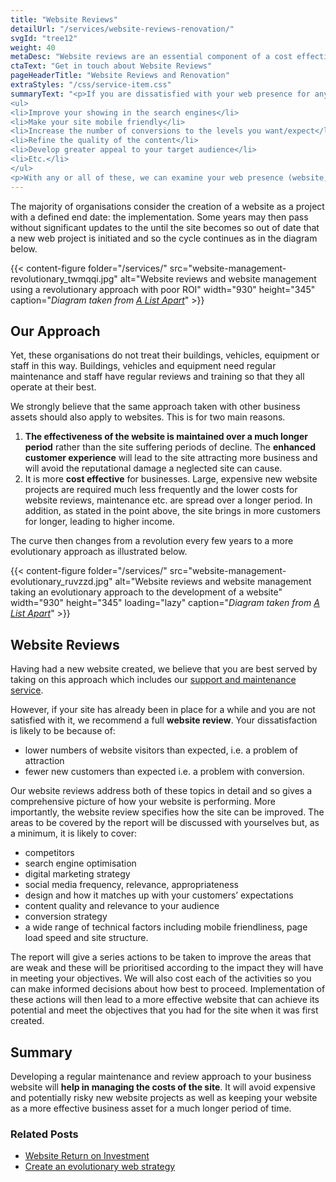 ```yaml
---
title: "Website Reviews"
detailUrl: "/services/website-reviews-renovation/"
svgId: "tree12"
weight: 40
metaDesc: "Website reviews are an essential component of a cost effective approach to website management that achieves the best ROI. Read about our strategy here."
ctaText: "Get in touch about Website Reviews"
pageHeaderTitle: "Website Reviews and Renovation"
extraStyles: "/css/service-item.css"
summaryText: "<p>If you are dissatisfied with your web presence for any reason we can carry out a review. We can address your dissatisfaction by suggesting ways to</p>
<ul>
<li>Improve your showing in the search engines</li>
<li>Make your site mobile friendly</li>
<li>Increase the number of conversions to the levels you want/expect</li>
<li>Refine the quality of the content</li>
<li>Develop greater appeal to your target audience</li>
<li>Etc.</li>
</ul>
<p>With any or all of these, we can examine your web presence (website, social media etc.) and provide a <strong>detailed set of recommendations</strong> and to how to improve. Importantly, we will prioritise the suggestions so you (or we) can start work on the factors that will have the most positive impact.</p>"
---
```


The majority of organisations consider the creation of a website as a project with a defined end date: the implementation. Some years may then pass without significant updates to the until the site becomes so out of date that a new web project is initiated and so the cycle continues as in the diagram below.

{{< content-figure folder="/services/" src="website-management-revolutionary_twmqqi.jpg" alt="Website reviews and website management using a revolutionary approach with poor ROI" width="930" height="345" caption="_Diagram taken from [A List Apart](https://alistapart.com/article/create-an-evolutionary-web-strategy-with-a-digital-mro-plan)_" >}}

## Our Approach

Yet, these organisations do not treat their buildings, vehicles, equipment or staff in this way. Buildings, vehicles and equipment need regular maintenance and staff have regular reviews and training so that they all operate at their best.

We strongly believe that the same approach taken with other business assets should also apply to websites. This is for two main reasons.

1.  **The effectiveness of the website is maintained over a much longer period** rather than the site suffering periods of decline. The **enhanced customer experience** will lead to the site attracting more business and will avoid the reputational damage a neglected site can cause.
2.  It is more **cost effective** for businesses. Large, expensive new website projects are required much less frequently and the lower costs for website reviews, maintenance etc. are spread over a longer period. In addition, as stated in the point above, the site brings in more customers for longer, leading to higher income.

The curve then changes from a revolution every few years to a more evolutionary approach as illustrated below.

{{< content-figure folder="/services/" src="website-management-evolutionary_ruvzzd.jpg" alt="Website reviews and website management taking an evolutionary approach to the development of a website" width="930" height="345" loading="lazy" caption="_Diagram taken from [A List Apart](https://alistapart.com/article/create-an-evolutionary-web-strategy-with-a-digital-mro-plan)_" >}}

## Website Reviews

Having had a new website created, we believe that you are best served by taking on this approach which includes our [support and maintenance service](/services/website-support-maintenance/).

However, if your site has already been in place for a while and you are not satisfied with it, we recommend a full **website review**. Your dissatisfaction is likely to be because of:

- lower numbers of website visitors than expected, i.e. a problem of attraction
- fewer new customers than expected i.e. a problem with conversion.

Our website reviews address both of these topics in detail and so gives a comprehensive picture of how your website is performing. More importantly, the website review specifies how the site can be improved. The areas to be covered by the report will be discussed with yourselves but, as a minimum, it is likely to cover:

- competitors
- search engine optimisation
- digital marketing strategy
- social media frequency, relevance, appropriateness
- design and how it matches up with your customers’ expectations
- content quality and relevance to your audience
- conversion strategy
- a wide range of technical factors including mobile friendliness, page load speed and site structure.

The report will give a series actions to be taken to improve the areas that are weak and these will be prioritised according to the impact they will have in meeting your objectives. We will also cost each of the activities so you can make informed decisions about how best to proceed. Implementation of these actions will then lead to a more effective website that can achieve its potential and meet the objectives that you had for the site when it was first created.

## Summary

Developing a regular maintenance and review approach to your business website will **help in managing the costs of the site**. It will avoid expensive and potentially risky new website projects as well as keeping your website as a more effective business asset for a much longer period of time.

### Related Posts

- [Website Return on Investment](/blog/website-return-on-investment/)
- [Create an evolutionary web strategy](http://alistapart.com/article/create-an-evolutionary-web-strategy-with-a-digital-mro-plan)

